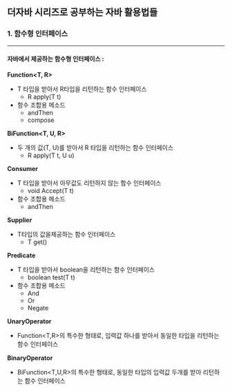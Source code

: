 ## 더자바 시리즈로 공부하는 자바 활용법들

### 1. 함수형 인터페이스<hr>
 #### 자바에서 제공하는 함수형 인터페이스 : 
**Function<T, R>**

- T 타입을 받아서 R타입을 리턴하는 함수 인터페이스
    - R apply(T t)
- 함수 조합용 메소드
    - andThen
    - compose


**BiFunction<T, U, R>**

- 두 개의 값(T, U)를 받아서 R 타입을 리턴하는 함수 인터페이스
    - R apply(T t, U u)


**Consumer<T>**

- T 타입을 받아서 아무값도 리턴하지 않는 함수 인터페이스
    - void Accept(T t)
- 함수 조합용 메소드
    - andThen

**Supplier<T>**

- T타입의 값을제공하는 함수 인터페이스
    - T get()

**Predicate<T>**

- T 타입을 받아서 boolean을 리턴하는 함수 인터페이스
    - boolean test(T t)
- 함수 조합용 메소드
    - And
    - Or
    - Negate

**UnaryOperator<T>**

- Function<T,R>의 특수한 형태로, 입력값 하나를 받아서 동일한 타입을 리턴하는 함수 인터페이스

**BinaryOperator<T>**

- BiFunction<T,U,R>의 특수한 형태로, 동일한 타입의 입력값 두개를 받아 리턴하는 함수 인터페이스